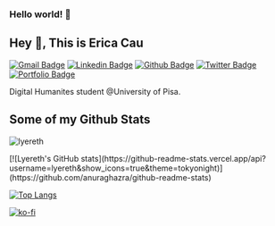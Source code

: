 ### Hello world! 👋
## Hey 👋, This is Erica Cau
[![Gmail Badge](https://img.shields.io/badge/-ericacau090@gmail.com-c14438?style=flat&logo=Gmail&logoColor=white&link=mailto:ericacau090@gmail.com)](mailto:ericacau090@gmail.com) 
[![Linkedin Badge](https://img.shields.io/badge/-ericacau-0072b1?style=flat&logo=Linkedin&logoColor=white&link=https://www.linkedin.com/in/ericacau/)](https://www.linkedin.com/in/ericacau/) [![Github Badge](https://img.shields.io/badge/-lyereth-grey?style=flat&logo=github&logoColor=white&link=https://github.com/lyereth/)](https://www.github.com/lyereth/) [![Twitter Badge](https://img.shields.io/badge/-CauErica-00acee?style=flat&logo=twitter&logoColor=white&link=https://twitter.com/CauErica/)](https://www.twitter.com/CauErica/) [![Portfolio Badge](https://img.shields.io/badge/portfolio-web-blue?style=flat&link=https://lyereth.github.io//)](https://lyereth.github.io//) <p align='left'>Digital Humanites student @University of Pisa. 
</p>

## Some of my Github Stats
<p align=left> <img src=https://komarev.com/ghpvc/?username=lyereth alt=lyereth /> </p>
[![Lyereth's GitHub stats](https://github-readme-stats.vercel.app/api?username=lyereth&show_icons=true&theme=tokyonight)](https://github.com/anuraghazra/github-readme-stats)

[![Top Langs](https://github-readme-stats.vercel.app/api/top-langs/?username=lyereth&layout=compact)](https://github.com/lyereth/github-readme-stats)





[![ko-fi](https://ko-fi.com/img/githubbutton_sm.svg)](https://ko-fi.com/X8X092BO)


